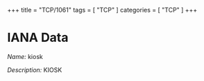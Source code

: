 +++
title = "TCP/1061"
tags = [ "TCP" ]
categories = [ "TCP" ]
+++

# IANA Data

_Name:_ kiosk

_Description:_ KIOSK

